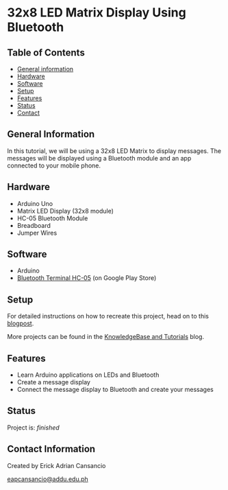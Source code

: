 # 32x8 LED Matrix Display Using Bluetooth
## Table of Contents
* [General information](#general-information)
* [Hardware](#hardware)
* [Software](#software)
* [Setup](#setup)
* [Features](#features)
* [Status](#status)
* [Contact](#contact)

## General Information
In this tutorial, we will be using a 32x8 LED Matrix to display messages. The messages will be displayed using a Bluetooth module and an app connected to your mobile phone.

## Hardware
* Arduino Uno
* Matrix LED Display (32x8 module)
* HC-05 Bluetooth Module
* Breadboard
* Jumper Wires

## Software
* Arduino
* [Bluetooth Terminal HC-05](https://play.google.com/store/apps/details?id=project.bluetoothterminal) (on Google Play Store)

## Setup
For detailed instructions on how to recreate this project, head on to this [blogpost](https://store.createlabz.com/blogs/createlabz-tutorials/32x8-led-matrix-message-display-using-bluetooth).

More projects can be found in the [KnowledgeBase and Tutorials](https://store.createlabz.com/blogs/createlabz-tutorials) blog.

## Features
* Learn Arduino applications on LEDs and Bluetooth
* Create a message display
* Connect the message display to Bluetooth and create your messages

## Status
Project is: _finished_

## Contact Information
Created by Erick Adrian Cansancio

eapcansancio@addu.edu.ph


